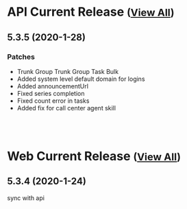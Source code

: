 
# API Current Release <small>([View All](/API.md))</small>
## 5.3.5 (2020-1-28)
### Patches 

- Trunk Group Trunk Group Task Bulk
- Added system level default domain for logins
- Added announcementUrl
- Fixed series completion
- Fixed count error in tasks
- Added fix for call center agent skill

<br><br>
# Web Current Release <small>([View All](/Web.md))</small>
## 5.3.4 (2020-1-24)
sync with api

  